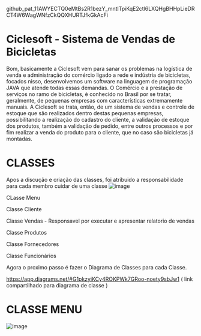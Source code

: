 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


# Ciclesoft - Sistema de Vendas de Bicicletas

Bom, basicamente a Ciclesoft vem para sanar os problemas na logística de venda e administração do comércio ligado a rede e indústria de bicicletas, focados nisso,
desenvolvemos um software na linguagem de programação JAVA que atende todas essas demandas. O Comércio e a prestação de serviços no ramo de bicicletas, é conhecido no 
Brasil por se tratar, geralmente, de pequenas empresas com características extremamente manuais. A Ciclesoft se trata, então, de um sistema de vendas e controle de 
estoque que são realizados dentro destas pequenas empresas, possibilitando a realização do cadastro do cliente, a validação de estoque dos produtos, também a validação 
de pedido, entre outros processos e por fim realizar a venda do produto para o cliente, que no caso são bicicletas já montadas.


# CLASSES 

Apos a discução e criação das classes, foi atribuido a responsabilidade para cada membro cuidar de uma classe 
![image](https://user-images.githubusercontent.com/119326011/225166173-6f264939-7962-4d63-af4f-37fe6d7a75af.png)

CLasse Menu

Classe Cliente

Classe Vendas - Responsavel por executar e apresentar relatorio de vendas

Classe Produtos

Classe Fornecedores

Classe Funcionários


Agora o proximo passo é fazer o Diagrama de Classes para cada Classe.

https://app.diagrams.net/#G1pkzyiKCy4ROKPWk7GRoo-noety9sbJw1  ( link compartilhado para diagrama de classe )






# CLASSE MENU

![image](https://user-images.githubusercontent.com/119326011/231303014-417afa04-f740-4eaf-8773-97f7af6c741f.png)

